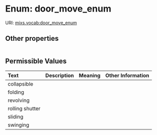
# Enum: door_move_enum




URI: [mixs.vocab:door_move_enum](https://w3id.org/mixs/vocab/door_move_enum)


## Other properties

|  |  |  |
| --- | --- | --- |

## Permissible Values

| Text | Description | Meaning | Other Information |
| :--- | :---: | :---: | ---: |
| collapsible |  |  |  |
| folding |  |  |  |
| revolving |  |  |  |
| rolling shutter |  |  |  |
| sliding |  |  |  |
| swinging |  |  |  |

